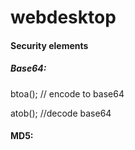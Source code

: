 # webdesktop
#### Security elements
##### Base64:
btoa(); // encode to base64
>
atob(); //decode base64
>
#### MD5:
